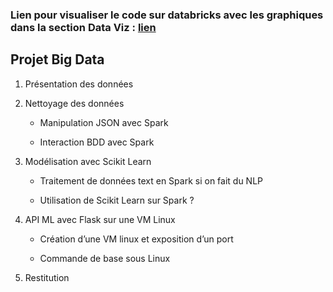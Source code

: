 ### Lien pour visualiser le code sur databricks avec les graphiques dans la section Data Viz : [lien](https://databricks-prod-cloudfront.cloud.databricks.com/public/4027ec902e239c93eaaa8714f173bcfc/5318457846253405/1696747323285384/5956558727153465/latest.html)


## Projet Big Data

1. Présentation des données 


2. Nettoyage des données 


    * Manipulation JSON avec Spark


    * Interaction BDD avec Spark


3. Modélisation avec Scikit Learn 


    * Traitement de données text en Spark si on fait du NLP


    * Utilisation de Scikit Learn sur Spark ?


4. API ML avec Flask sur une VM Linux 


    * Création d’une VM linux et exposition d’un port


    * Commande de base sous Linux


5. Restitution 

